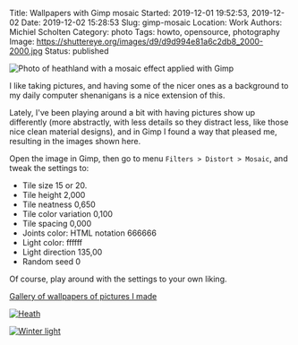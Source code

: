 Title: Wallpapers with Gimp mosaic
Started: 2019-12-01 19:52:53, 2019-12-02
Date: 2019-12-02 15:28:53
Slug: gimp-mosaic
Location: Work
Authors: Michiel Scholten
Category: photo
Tags: howto, opensource, photography
Image: https://shuttereye.org/images/d9/d9d994e81a6c2db8_2000-2000.jpg
Status: published

![Photo of heathland with a mosaic effect applied with Gimp](https://shuttereye.org/images/d9/d9d994e81a6c2db8_2000-2000.jpg)

I like taking pictures, and having some of the nicer ones as a background to my daily computer shenanigans is a nice extension of this.

Lately, I've been playing around a bit with having pictures show up differently (more abstractly, with less details so they distract less, like those nice clean material designs), and in Gimp I found a way that pleased me, resulting in the images shown here.

Open the image in Gimp, then go to menu `Filters > Distort > Mosaic`, and tweak the settings to:

- Tile size 15 or 20.
- Tile height 2,000
- Tile neatness 0,650
- Tile color variation 0,100
- Tile spacing 0,000
- Joints color: HTML notation 666666
- Light color: ffffff
- Light direction 135,00
- Random seed 0

Of course, play around with the settings to your own liking.

[Gallery of wallpapers of pictures I made](https://shuttereye.org/wallpapers/)

[![Heath](https://shuttereye.org/images/c2/c268e8d226aacc51_2000-2000.jpg)](https://shuttereye.org/wallpapers/IMG_0396_mosaic-hexagons-less-deep-lighter-less-colour-variance-20px.jpg/view/)

[![Winter light](https://shuttereye.org/images/bd/bd7931b1fdfcf41c_2000-2000.jpg)](https://shuttereye.org/wallpapers/IMG_20191120_084011-tile15.jpg/view/)
